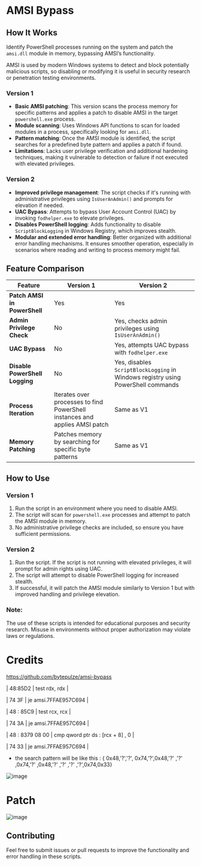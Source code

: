 # AMSI Bypass

## How It Works

Identify PowerShell processes running on the system and patch the `amsi.dll` module in memory, bypassing AMSI’s functionality. 

AMSI is used by modern Windows systems to detect and block potentially malicious scripts, so disabling or modifying it is useful in security research or penetration testing environments.

### Version 1

- **Basic AMSI patching**: This version scans the process memory for specific patterns and applies a patch to disable AMSI in the target `powershell.exe` process.
- **Module scanning**: Uses Windows API functions to scan for loaded modules in a process, specifically looking for `amsi.dll`.
- **Pattern matching**: Once the AMSI module is identified, the script searches for a predefined byte pattern and applies a patch if found.
- **Limitations**: Lacks user privilege verification and additional hardening techniques, making it vulnerable to detection or failure if not executed with elevated privileges.

### Version 2

- **Improved privilege management**: The script checks if it's running with administrative privileges using `IsUserAnAdmin()` and prompts for elevation if needed.
- **UAC Bypass**: Attempts to bypass User Account Control (UAC) by invoking `fodhelper.exe` to elevate privileges.
- **Disables PowerShell logging**: Adds functionality to disable `ScriptBlockLogging` in Windows Registry, which improves stealth.
- **Modular and extended error handling**: Better organized with additional error handling mechanisms. It ensures smoother operation, especially in scenarios where reading and writing to process memory might fail.

## Feature Comparison

| **Feature**                            | **Version 1**                                                | **Version 2**                                                |
|----------------------------------------|--------------------------------------------------------------|--------------------------------------------------------------|
| **Patch AMSI in PowerShell**           | Yes                                                          | Yes                                                          |
| **Admin Privilege Check**              | No                                                           | Yes, checks admin privileges using `IsUserAnAdmin()`          |
| **UAC Bypass**                         | No                                                           | Yes, attempts UAC bypass with `fodhelper.exe`                 |
| **Disable PowerShell Logging**         | No                                                           | Yes, disables `ScriptBlockLogging` in Windows registry using PowerShell commands |
| **Process Iteration**                  | Iterates over processes to find PowerShell instances and applies AMSI patch | Same as V1                                                    |
| **Memory Patching**                    | Patches memory by searching for specific byte patterns        | Same as V1                                                    |

## How to Use

### Version 1
1. Run the script in an environment where you need to disable AMSI.
2. The script will scan for `powershell.exe` processes and attempt to patch the AMSI module in memory.
3. No administrative privilege checks are included, so ensure you have sufficient permissions.

### Version 2
1. Run the script. If the script is not running with elevated privileges, it will prompt for admin rights using UAC.
2. The script will attempt to disable PowerShell logging for increased stealth.
3. If successful, it will patch the AMSI module similarly to Version 1 but with improved handling and privilege elevation.

### Note:
The use of these scripts is intended for educational purposes and security research. Misuse in environments without proper authorization may violate laws or regulations.


# Credits

[https://github.com/bytepulze/amsi-bypass
](https://github.com/ZeroMemoryEx)

 | 48:85D2 | test rdx, rdx |

 | 74 3F | je amsi.7FFAE957C694 |

 | 48 : 85C9 | test rcx, rcx |

 | 74 3A | je amsi.7FFAE957C694 |

 | 48 : 8379 08 00 | cmp qword ptr ds : [rcx + 8] , 0 |

 | 74 33 | je amsi.7FFAE957C694 |

- the search pattern will be like this :
{ 0x48,'?','?', 0x74,'?',0x48,'?' ,'?' ,0x74,'?' ,0x48,'?' ,'?' ,'?' ,'?',0x74,0x33}

![image](https://github.com/ltcflip/amsi-bypass/assets/153377701/3a57f643-2896-49b1-b96f-80e1e7f56852)

# Patch

![image](https://github.com/ltcflip/amsi-bypass/assets/153377701/339ad662-591e-48cd-bab0-adf475d4d1dc)



## Contributing
Feel free to submit issues or pull requests to improve the functionality and error handling in these scripts.


